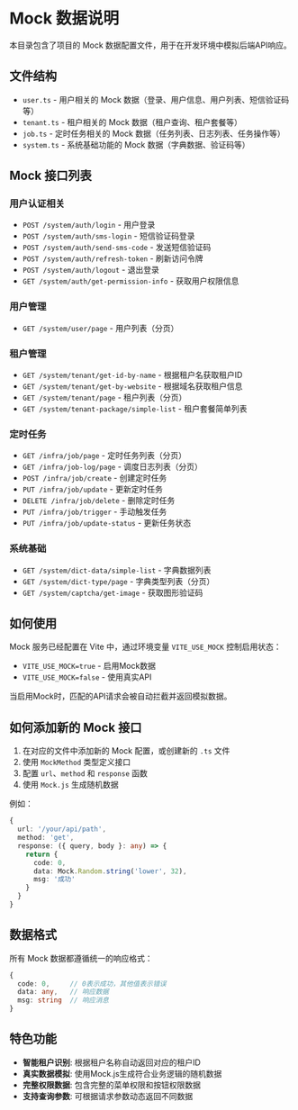 # Mock 数据说明

本目录包含了项目的 Mock 数据配置文件，用于在开发环境中模拟后端API响应。

## 文件结构

- `user.ts` - 用户相关的 Mock 数据（登录、用户信息、用户列表、短信验证码等）
- `tenant.ts` - 租户相关的 Mock 数据（租户查询、租户套餐等）
- `job.ts` - 定时任务相关的 Mock 数据（任务列表、日志列表、任务操作等）
- `system.ts` - 系统基础功能的 Mock 数据（字典数据、验证码等）

## Mock 接口列表

### 用户认证相关
- `POST /system/auth/login` - 用户登录
- `POST /system/auth/sms-login` - 短信验证码登录
- `POST /system/auth/send-sms-code` - 发送短信验证码
- `POST /system/auth/refresh-token` - 刷新访问令牌
- `POST /system/auth/logout` - 退出登录
- `GET /system/auth/get-permission-info` - 获取用户权限信息

### 用户管理
- `GET /system/user/page` - 用户列表（分页）

### 租户管理
- `GET /system/tenant/get-id-by-name` - 根据租户名获取租户ID
- `GET /system/tenant/get-by-website` - 根据域名获取租户信息
- `GET /system/tenant/page` - 租户列表（分页）
- `GET /system/tenant-package/simple-list` - 租户套餐简单列表

### 定时任务
- `GET /infra/job/page` - 定时任务列表（分页）
- `GET /infra/job-log/page` - 调度日志列表（分页）
- `POST /infra/job/create` - 创建定时任务
- `PUT /infra/job/update` - 更新定时任务
- `DELETE /infra/job/delete` - 删除定时任务
- `PUT /infra/job/trigger` - 手动触发任务
- `PUT /infra/job/update-status` - 更新任务状态

### 系统基础
- `GET /system/dict-data/simple-list` - 字典数据列表
- `GET /system/dict-type/page` - 字典类型列表（分页）
- `GET /system/captcha/get-image` - 获取图形验证码

## 如何使用

Mock 服务已经配置在 Vite 中，通过环境变量 `VITE_USE_MOCK` 控制启用状态：

- `VITE_USE_MOCK=true` - 启用Mock数据
- `VITE_USE_MOCK=false` - 使用真实API

当启用Mock时，匹配的API请求会被自动拦截并返回模拟数据。

## 如何添加新的 Mock 接口

1. 在对应的文件中添加新的 Mock 配置，或创建新的 `.ts` 文件
2. 使用 `MockMethod` 类型定义接口
3. 配置 `url`、`method` 和 `response` 函数
4. 使用 `Mock.js` 生成随机数据

例如：
```typescript
{
  url: '/your/api/path',
  method: 'get',
  response: ({ query, body }: any) => {
    return {
      code: 0,
      data: Mock.Random.string('lower', 32),
      msg: '成功'
    }
  }
}
```

## 数据格式

所有 Mock 数据都遵循统一的响应格式：
```typescript
{
  code: 0,     // 0表示成功，其他值表示错误
  data: any,   // 响应数据
  msg: string  // 响应消息
}
```

## 特色功能

- **智能租户识别**: 根据租户名称自动返回对应的租户ID
- **真实数据模拟**: 使用Mock.js生成符合业务逻辑的随机数据
- **完整权限数据**: 包含完整的菜单权限和按钮权限数据
- **支持查询参数**: 可根据请求参数动态返回不同数据